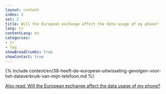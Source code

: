 ```yaml
---
layout: content
index: 2
set: 2
title: Will the European exchange affect the data usage of my phone?
lang: tr
contentLang: en
categories:
- tr
- faq
showBreadCrumbs: true
showContact: true
---
```

{% include content/en/38-heeft-de-europese-uitwisseling-gevolgen-voor-het-dataverbruik-van-mijn-telefoon.md %}

[Also read: Will the European exchange affect the data usage of my phone?](/tr/faq/38-heeft-de-europese-uitwisseling-gevolgen-voor-het-dataverbruik-van-mijn-telefoon/)
